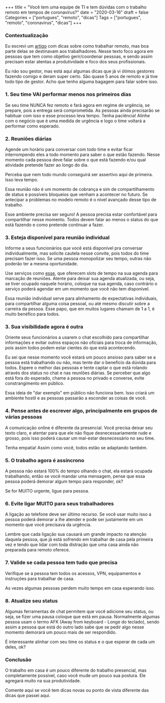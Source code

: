 +++
title = "Você tem uma equipe de TI e tem dúvidas com o trabalho remoto em tempos de coronavírus?"
date = "2020-03-16"
draft = false
Categories = ["portugues", "remoto", "dicas"]
Tags = ["portugues", "remoto", "coronavirus", "dicas"]
+++

### Contextualização

Eu escrevi um [artigo](https://gomex.me/2020/03/15/em-casa-por-conta-do-coronav%C3%ADrus-segue-algumas-dicas-para-trabalhar-remoto/) com dicas sobre como trabalhar remoto, mas boa parte delas se destinavam aos trabalhadores. Nesse texto foco agora em pessoas que tem como objetivo gerir/coordenar pessoas, e sendo assim precisam estar atentas a produtividade e foco dos seus profissionais.

Eu não sou gestor, mas está aqui algumas dicas que já vi ótimos gestores fazendo comigo e deram super certo. São quase 5 anos de remoto e já tive todo tipo de gestor. Acho que tenho alguma bagagem para falar sobre isso.

### 1. Seu time VAI performar menos nos primeiros dias

Se seu time NUNCA fez remoto e fará agora em regime de urgência, se prepare, pois a entrega será comprometida. As pessoas ainda precisarão se habituar com isso e esse processo leva tempo. Tenha paciência! Alinhe com o negócio que é uma medida de urgência e logo o time voltará a performar como esperado.

### 2. Reuniões diárias

Agende um horário para conversar com todo time e evitar ficar interrompendo eles a todo momento para saber o que estão fazendo. Nesse momento cada pessoa deve falar sobre o que está fazendo e/ou qual atividade pretende fazer ao longo do dia.

Perceba que nem todo mundo conseguirá ser assertivo aqui de primeira. Isso leva tempo.

Essa reunião não é um momento de cobrança e sim de compartilhamento de status e possíveis bloqueios que venham a acontecer no futuro. Se antecipar a problemas no modelo remoto é o nível avançado desse tipo de trabalho.

Esse ambiente precisa ser seguro! A pessoa precisa estar confortável para compartilhar nesse momento. Todos devem falar ao menos o status do que está fazendo e como pretende continuar a fazer.

### 3. Esteja disponível para reunião individual

Informe a seus funcionários que você está disponível pra conversar individualmente, mas solicite cautela nesse convite, pois todos do time precisam fazer isso. Se uma pessoa monopolizar seu tempo, outras não poderão ter a mesma oportunidade.

Use serviços como [esse](https://calendly.com/pt), que oferecem slots de tempo na sua agenda para marcação de reuniões. Atente para deixar sua agenda atualizada, ou seja, se tiver ocupado naquele horário, coloque na sua agenda, caso contrário o serviço poderá agendar em um momento que você não tem disponível.

Essa reunião individual serve para alinhamento de expectativas individuais, para compartilhar alguma coisa pessoal, ou até mesmo discutir sobre a carreira da pessoa. Esse papo, que em muitos lugares chamam de 1 a 1, é muito benéfico para todos.

### 3. Sua visibilidade agora é outra

Oriente seus funcionários a usarem o chat escolhido para compartilhar informações e evitar outros espaços não oficiais para troca de informação, pois assim todos podem estar cientes do que está acontecendo.

Eu sei que nesse momento você estará um pouco ansioso para saber se a pessoa está trabalhando ou não, mas tente dar o benefício da dúvida para todos. Espere o melhor das pessoas e tente captar o que está rolando através dos status no chat e nas reunIões diárias. Se perceber que algo está fora do esperado, chame a pessoa no privado e converse, evite constrangimento em público.

Essa ideia de "dar exemplo" em público não funciona bem. Isso criará um ambiente hostil e as pessoas passarão a esconder as coisas de você.

### 4. Pense antes de escrever algo, principalmente em grupos de várias pessoas

A comunicação online é diferente da presencial. Você precisa deixar seu texto claro, e atentar para que ele não fique desnecessariamente rude e grosso, pois isso poderá causar um mal-estar desnecessário no seu time.

Tenha empatia! Assim como você, todos estão se adaptando também.

### 5. O trabalho agora é assíncrono

A pessoa não estará 100% do tempo olhando o chat, ela estará ocupada trabalhando, então se você mandar uma mensagem, pense que essa pessoa poderá demorar algum tempo para responder, ok?

Se for MUITO urgente, ligue para pessoa.

### 6. Evite ligar MUITO para seus trabalhadores

A ligação ao telefone deve ser último recurso. Se você usar muito isso a pessoa poderá demorar a lhe atender e pode ser justamente em um momento que você precisava da urgência.

Lembre que cada ligação sua causará um grande impacto na atenção daquela pessoa, que já está sofrendo em trabalhar de casa pela primeira vez e tendo que lidar com toda distração que uma casa ainda não preparada para remoto oferece.

### 7. Valide se cada pessoa tem tudo que precisa

Verifique se a pessoa tem todos os acessos, VPN, equipamentos e instruções para trabalhar de casa.

As vezes algumas pessoas perdem muito tempo em casa esperando isso.


### 8. Atualize seu status

Algumas ferramentas de chat permitem que você adicione seu status, ou seja, se fizer uma pausa coloque que está em pausa. Normalmente algumas pessoa usam o termo AFK (Away from keyboard - Longe do teclado), sendo assim a pessoa que está do outro lado sabe que se pedir algo nesse momento demorará um pouco mais de ser respondido.

É interessante alinhar com seu time os status e o que esperar de cada um deles, ok?

### Conclusão

O trabalho em casa é um pouco diferente do trabalho presencial, mas completamente possível, caso você mude um pouco sua postura. Ele agregará muito na sua produtividade.

Comente aqui se você tem dicas novas ou ponto de vista diferente das dicas que passei aqui.
